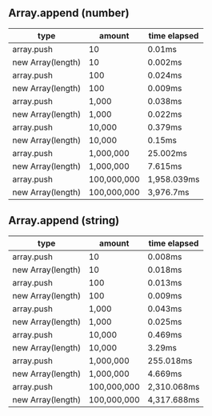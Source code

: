 ## Array.append (number)

|type|amount|time elapsed|
|-|-|-|
array.push|10|0.01ms
new Array(length)|10|0.002ms
array.push|100|0.024ms
new Array(length)|100|0.009ms
array.push|1,000|0.038ms
new Array(length)|1,000|0.022ms
array.push|10,000|0.379ms
new Array(length)|10,000|0.15ms
array.push|1,000,000|25.002ms
new Array(length)|1,000,000|7.615ms
array.push|100,000,000|1,958.039ms
new Array(length)|100,000,000|3,976.7ms
## Array.append (string)

|type|amount|time elapsed|
|-|-|-|
array.push|10|0.008ms
new Array(length)|10|0.018ms
array.push|100|0.013ms
new Array(length)|100|0.009ms
array.push|1,000|0.043ms
new Array(length)|1,000|0.025ms
array.push|10,000|0.469ms
new Array(length)|10,000|3.29ms
array.push|1,000,000|255.018ms
new Array(length)|1,000,000|4.669ms
array.push|100,000,000|2,310.068ms
new Array(length)|100,000,000|4,317.688ms
